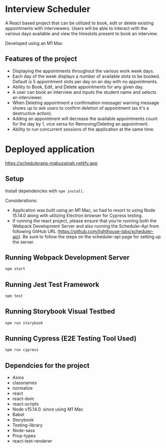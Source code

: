 # Interview Scheduler

A React based project that can be utilized to book, edit or delete existing appointments with interviewers.  Users will be able to interact with the various days available and view the timeslots present to book an interview. 

Developed using an M1 Mac


## Features of the project

- Displaying the appointments throughout the various work week days.
- Each day of the week displays a number of available slots to be booked. Default is 5 appointment slots per day on an day with no appointments.
- Ability to Book, Edit, and Delete appointments for any given day.
- A user can book an interview and inputs the student name and selects an interviewer.
- When Deleting appointment a confirmation message/ warning message shows up to ask users to confirm deletion of appointment (as it's a destructive action).
- Adding an appointment will decrease the available appointments count for the day by 1, vice versa for Removing/Deleting an appointment. 
- Ability to run concurrent sessions of the application at the same time.

# Deployed application

https://schedulerapp-mabuzainah.netlify.app

## Setup

Install dependencies with `npm install`. 

Considerations: 
- Application was built using an M1 Mac, so had to resort to using Node 15.14.0 along with utilizing Electron browser for Cypress testing.
- If running the react project, please ensure that you're running both the Webpack Development Server and also running the Scheduler-Api from following GitHub URL (https://github.com/lighthouse-labs/scheduler-api). Be sure to follow the steps on the scheduler-api page for setting up the server.


## Running Webpack Development Server

```sh
npm start
```

## Running Jest Test Framework

```sh
npm test
```

## Running Storybook Visual Testbed

```sh
npm run storybook
```

## Running Cypress (E2E Testing Tool Used)

```sh
npm run cypress
```

## Dependcies for the project

- Axios
- classnames
- normalize
- react
- react-dom
- react-scripts
- Node v15.14.0. since using M1 Mac
- Babel
- Storybook
- Testing-library
- Node-sass
- Prop-types
- react-test-renderer
